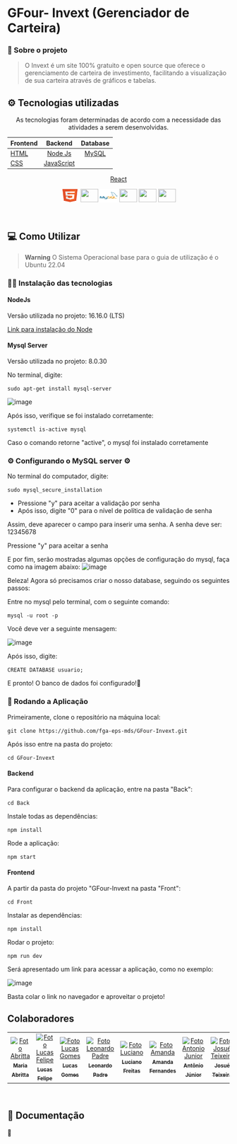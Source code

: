 # GFour- Invext (Gerenciador de Carteira)

### 📄 Sobre o projeto
> O Invext é um site 100% gratuito e open source que oferece o gerenciamento de carteira de investimento, facilitando a visualização de sua carteira através de gráficos e tabelas.<br/> 

## ⚙️ Tecnologias utilizadas
<div align="center">
As tecnologias foram determinadas de acordo com a necessidade das atividades a serem desenvolvidas.

Frontend | Backend | Database
:--------- | :------:  | :------:  
[HTML](https://html5.org/)  | [Node Js](https://nodejs.org/en/docs/) | [MySQL](https://dev.mysql.com/doc/)
[CSS](https://www.w3.org/Style/CSS/Overview.en.html) | [JavaScript](https://www.javascript.com/)  
[React](https://pt-br.reactjs.org/)
<br>
<p align="center"> 
  <img  height="30" width="40" src="https://raw.githubusercontent.com/devicons/devicon/master/icons/html5/html5-original.svg">
  <img  height="30" width="40" src="https://cdn.jsdelivr.net/gh/devicons/devicon/icons/nodejs/nodejs-original-wordmark.svg" />
  <img  height="30" width="40" src="https://raw.githubusercontent.com/devicons/devicon/master/icons/mysql/mysql-original-wordmark.svg">
  <img  height="30" width="40" src="https://cdn.jsdelivr.net/gh/devicons/devicon/icons/css3/css3-original.svg" />
  <img  height="30" width="40" src="https://cdn.jsdelivr.net/gh/devicons/devicon/icons/javascript/javascript-original.svg" />
  <img  height="30" width="40" src="https://cdn.jsdelivr.net/gh/devicons/devicon/icons/react/react-original-wordmark.svg" />
</div>
<br/> 

## 💻 Como Utilizar

>**Warning**
>O Sistema Operacional base para o guia de utilização é o Ubuntu 22.04

### 👨‍💻 Instalação das tecnologias

#### NodeJs
Versão utilizada no projeto: 16.16.0 (LTS)

[Link para instalação do Node](https://nodejs.org/en/download/)

#### Mysql Server
Versão utilizada no projeto: 8.0.30

No terminal, digite:

```
sudo apt-get install mysql-server
```
![image](https://user-images.githubusercontent.com/88516249/182737956-7bf7a0d8-acc7-481a-b116-0ea23f82951a.png)

Após isso, verifique se foi instalado corretamente:

```
systemctl is-active mysql
```
Caso o comando retorne "active", o mysql foi instalado corretamente

### ⚙️ Configurando o MySQL server ⚙️
No terminal do computador, digite:
```
sudo mysql_secure_installation
```
- Pressione "y" para aceitar a validação por senha
- Após isso, digite "0" para o nível de política de validação de senha

Assim, deve aparecer o campo para inserir uma senha. A senha deve ser: 12345678

Pressione "y" para aceitar a senha

E por fim, serão mostradas algumas opções de configuração do mysql, faça como na imagem abaixo:
![image](https://user-images.githubusercontent.com/88516249/182738634-d5195544-6531-4395-9056-b603550fc329.png)

Beleza! Agora só precisamos criar o nosso database, seguindo os seguintes passos:

Entre no mysql pelo terminal, com o seguinte comando:
```
mysql -u root -p
```
Você deve ver a seguinte mensagem:

![image](https://user-images.githubusercontent.com/88516249/182742836-91f52092-5ac8-48b5-82b7-f86a88121b65.png)

Após isso, digite:
```
CREATE DATABASE usuario;
```

E pronto! O banco de dados foi configurado!🎉

### 💽 Rodando a Aplicação
Primeiramente, clone o repositório na máquina local:
```
git clone https://github.com/fga-eps-mds/GFour-Invext.git
```
Após isso entre na pasta do projeto:
```
cd GFour-Invext
```
#### Backend
Para configurar o backend da aplicação, entre na pasta "Back":
```
cd Back
```
Instale todas as dependências:
```
npm install
```
Rode a aplicação:
```
npm start
```
#### Frontend
A partir da pasta do projeto "GFour-Invext na pasta "Front":
```
cd Front
```
Instalar as dependências:
```
npm install
```
Rodar o projeto:
```
npm run dev
```
Será apresentado um link para acessar a aplicação, como no exemplo:

![image](https://user-images.githubusercontent.com/88516249/182744741-1b380baa-973d-4600-9edf-d5c8e56fb32d.png)

Basta colar o link no navegador e aproveitar o projeto!

## Colaboradores

<!-- 
Arquiteto: rosa #FF00FF
PO: azul #
SM: marrom #
Devops: verde-escuro #
Desenvolvedor: amarelo #
-->

<table>
  
  <tr>
    <td align="center">
      <a href="#">
        <img src="https://avatars.githubusercontent.com/u/87709987?v=4" width="100px;" alt="Foto Abritta"/><br>
        <sub>
          <b>Maria Abritta</b>
        </sub>
      </a>
    </td>
    <td align="center">
      <a href="#">
        <img src="https://avatars.githubusercontent.com/u/88278278?v=4" width="100px;" alt="Foto Lucas Felipe"/><br>
        <sub>
          <b>Lucas Felipe</b>
        </sub>
      </a>
    </td>
    <td align="center">
      <a href="#">
        <img src="https://avatars.githubusercontent.com/u/88175144?v=4" width="100px;" alt="Foto Lucas Gomes"/><br>
        <sub>
          <b>Lucas Gomes</b>
        </sub>
      </a>
    </td>
    <td align="center">
      <a href="#">
        <img src="https://avatars.githubusercontent.com/u/62120616?v=4" width="100px;" alt="Foto Leonardo Padre"/><br>
        <sub>
          <b>Leonardo Padre</b>
        </sub>
      </a>
    </td>
    <td align="center">
      <a href="#">
        <img src="https://avatars.githubusercontent.com/u/88516249?v=4" width="100px;" alt="Foto Luciano"/><br>
        <sub>
          <b>Luciano Freitas</b>
        </sub>
      </a>
    </td>
    <td align="center">
      <a href="#">
        <img src="https://avatars.githubusercontent.com/u/58089751?v=4" width="100px;" alt="Foto Amanda"/><br>
        <sub>
          <b>Amanda Fernandes</b>
        </sub>
      </a>
    </td>
    <td align="center">
      <a href="#">
        <img src="https://avatars.githubusercontent.com/u/72047826?v=4" width="100px;" alt="Foto Antonio Junior"/><br>
        <sub>
          <b>Antônio Júnior</b>
        </sub>
      </a>
    </td>
    <td align="center">
      <a href="#">
        <img src="https://avatars.githubusercontent.com/u/82157394?v=4" width="100px;" alt="Foto Josué Teixeira"/><br>
        <sub>
          <b>Josué Teixeira</b>
        </sub>
      </a>
    </td>
   </tr>
  <tr>
    
</table>

<br/> 

## 📜 Documentação 
🚧
